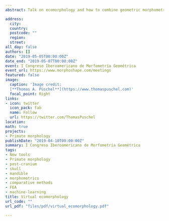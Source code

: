 ```yaml
---
abstract: Talk on ecomorphology and how to combine geometric morphometrics, biomechanics and PCMs

address:
  city: 
  country: 
  postcode: ""
  region: 
  street: 
all_day: false
authors: []
date: "2019-05-05T00:00:00Z"
date_end: "2019-05-07T00:00:00Z"
event: I Congreso Iberoamericano de Morfometría Geométrica
event_url: https://www.morphoshape.com/meetings
featured: false
image:
  caption: 'Image credit: 
  [**Thomas A. Püschel**](https://www.thomaspuschel.com)'
  focal_point: Right
links:
- icon: twitter
  icon_pack: fab
  name: Follow
  url: https://twitter.com/ThomasPuschel
location: 
math: true
projects:
- Primate morphology
publishDate: "2019-04-10T00:00:00Z"
summary: I Congreso Iberoamericano de Morfometría Geométrica
tags:
- New tools
- Primate morphology
- post-cranium
- skull
- mandible
- morphometrics
- comparative methods
- FEA
- machine-learning
title: Virtual ecomorphology
url_code: ""
url_pdf: "files/pdf/virtual_ecomorphology.pdf"

---
```



